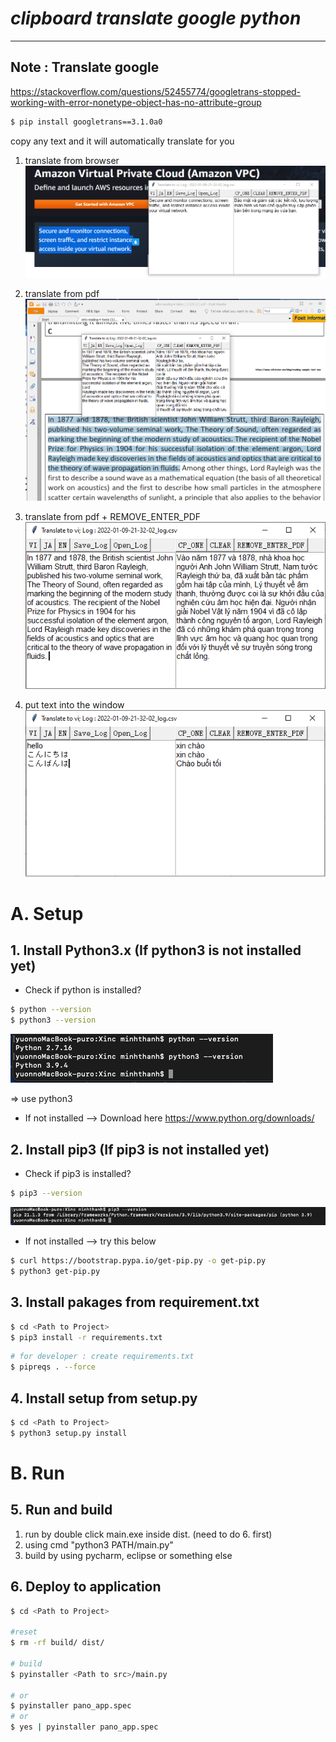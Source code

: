 # _clipboard translate google python_

------------------

## Note : Translate google
https://stackoverflow.com/questions/52455774/googletrans-stopped-working-with-error-nonetype-object-has-no-attribute-group

```sh
$ pip install googletrans==3.1.0a0
```

copy any text and it will automatically translate for you


1. translate from browser
![Alt text](assert/copy_from_browser.png) 


2. translate from pdf
![Alt text](assert/copy_from_pdf.png) 


3. translate from pdf + REMOVE_ENTER_PDF
![Alt text](assert/copy_from_pdf_remove_enter.png) 


4. put text into the window
![Alt text](assert/put_text_to_window.png) 












# A. Setup

## 1. Install Python3.x (If python3 is not installed yet)

- Check if python is installed?
```sh
$ python --version
$ python3 --version
```
![Alt text](assert/python_version.png) 

=> use python3

- If not installed --> Download here https://www.python.org/downloads/

## 2. Install pip3  (If pip3 is not installed yet)

- Check if pip3 is installed?
```sh
$ pip3 --version
```

![Alt text](assert/pip_version.png) 

- If not installed --> try this below
```sh
$ curl https://bootstrap.pypa.io/get-pip.py -o get-pip.py
$ python3 get-pip.py
```

## 3. Install pakages from requirement.txt 
```sh
$ cd <Path to Project>
$ pip3 install -r requirements.txt
```

```sh
# for developer : create requirements.txt
$ pipreqs . --force
```

## 4. Install setup from setup.py 
```sh
$ cd <Path to Project>
$ python3 setup.py install
```


# B. Run
## 5. Run and build
1. run by double click main.exe inside dist. (need to do 6. first)
2. using cmd "python3 PATH/main.py" 
3. build by using pycharm, eclipse or something else

## 6. Deploy to application
```sh
$ cd <Path to Project>

#reset
$ rm -rf build/ dist/

# build
$ pyinstaller <Path to src>/main.py

# or
$ pyinstaller pano_app.spec
# or
$ yes | pyinstaller pano_app.spec
```
